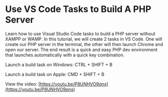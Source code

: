 # Use VS Code Tasks to Build A PHP Server

Learn how to use Visual Studio Code tasks to build a PHP server without XAMPP or WAMP. In this tutorial, we will create 2 tasks in VS Code. One will create our PHP server in the terminal, the other will then launch Chrome and open our server. The end result is a quick and easy PHP dev environment that launches automatically with a quick key combination.

Launch a build task on Windows: CTRL + SHIFT + B

Launch a build task on Apple: CMD + SHIFT + B


View the video: [https://youtu.be/P8UNHVO9qns](https://youtu.be/P8UNHVO9qns)
